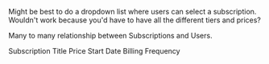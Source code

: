 Might be best to do a dropdown list where users can select a subscription. Wouldn't work because you'd have to have all the different tiers and prices?


Many to many relationship between Subscriptions and Users. 


Subscription
Title
Price
Start Date
Billing Frequency
